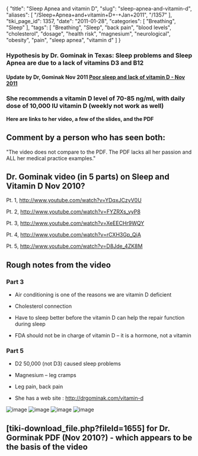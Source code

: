 {
    "title": "Sleep Apnea and vitamin D",
    "slug": "sleep-apnea-and-vitamin-d",
    "aliases": [
        "/Sleep+Apnea+and+vitamin+D+-+Jan+2011",
        "/1357"
    ],
    "tiki_page_id": 1357,
    "date": "2011-01-28",
    "categories": [
        "Breathing",
        "Sleep"
    ],
    "tags": [
        "Breathing",
        "Sleep",
        "back pain",
        "blood levels",
        "cholesterol",
        "dosage",
        "health risk",
        "magnesium",
        "neurological",
        "obesity",
        "pain",
        "sleep apnea",
        "vitamin d"
    ]
}


### Hypothesis by Dr. Gominak in Texas: Sleep problems and Sleep Apnea are due to a lack of vitamins D3 and B12

#### Update by Dr, Gominak Nov 2011 [Poor sleep and lack of vitamin D - Nov 2011](/posts/poor-sleep-and-lack-of-vitamin-d)

### She recommends a vitamin D level of  70-85 ng/ml, with daily dose of 10,000 IU vitamin D (weekly not work as well)

 **Here are links to her video, a few of the slides, and the PDF** 

## Comment by a person who has seen both:

"The video does not compare to the PDF.  The PDF lacks all her passion and ALL her medical practice examples."

## Dr. Gominak video (in 5 parts) on Sleep and Vitamin D Nov 2010?

Pt. 1, http://www.youtube.com/watch?v=YDqxJCzyV0U

Pt. 2, http://www.youtube.com/watch?v=FYZRXs_vyP8

Pt. 3, http://www.youtube.com/watch?v=XeEECHr9WQY

Pt. 4, http://www.youtube.com/watch?v=rCXH3Gp_QiA

Pt. 5, http://www.youtube.com/watch?v=D8Jde_4ZK8M

## Rough notes from the video

### Part 3

* Air conditioning is one of the reasons we are vitamin D deficient

* Cholesterol connection

* Have to sleep better before the vitamin D can help the repair function during sleep

* FDA should not be in charge of vitamin D – it is a hormone, not a vitamin

### Part 5

* D2 50,000 (not D3) caused sleep problems

* Magnesium – leg cramps

* Leg pain, back pain

* She has a web site : http://drgominak.com/vitamin-d 

<img src="https://d378j1rmrlek7x.cloudfront.net/attachments/gif/g2-obesity.gif" alt="image" style="max-width: 400px;">
<img src="https://d378j1rmrlek7x.cloudfront.net/attachments/gif/g3-seasonal-hormone.gif" alt="image" style="max-width: 400px;">
<img src="https://d378j1rmrlek7x.cloudfront.net/attachments/gif/g4-hypothesis.gif" alt="image" style="max-width: 400px;">
<img src="https://d378j1rmrlek7x.cloudfront.net/attachments/gif/g5.gif" alt="image" style="max-width: 400px;">

## <span>[tiki-download_file.php?fileId=1655]</span> for Dr. Gorminak PDF (Nov 2010?) - which appears to be the basis of the video